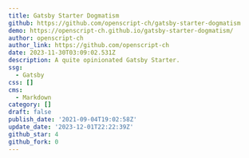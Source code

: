 ```yaml
---
title: Gatsby Starter Dogmatism
github: https://github.com/openscript-ch/gatsby-starter-dogmatism
demo: https://openscript-ch.github.io/gatsby-starter-dogmatism/
author: openscript-ch
author_link: https://github.com/openscript-ch
date: 2023-11-30T03:09:02.531Z
description: A quite opinionated Gatsby Starter.
ssg:
  - Gatsby
css: []
cms:
  - Markdown
category: []
draft: false
publish_date: '2021-09-04T19:02:58Z'
update_date: '2023-12-01T22:22:39Z'
github_star: 4
github_fork: 0
---
```

